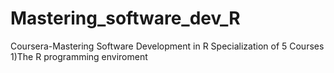 # Mastering_software_dev_R
Coursera-Mastering Software Development in R
Specialization of 5 Courses
1)The R programming enviroment
